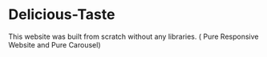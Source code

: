 # Delicious-Taste
This website was built from scratch without any libraries. ( Pure Responsive Website and Pure Carousel)
